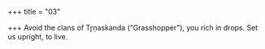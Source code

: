 +++
title = "03"

+++
Avoid the clans of Tr̥ṇaskanda (“Grasshopper”), you rich in drops. Set us upright, to live.